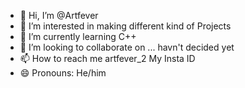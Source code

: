 - 👋 Hi, I’m @Artfever
- 👀 I’m interested in making different kind of Projects
- 🌱 I’m currently learning C++
- 💞️ I’m looking to collaborate on ... havn't decided yet
- 📫 How to reach me artfever_2 My Insta ID
- 😄 Pronouns: He/him

<!---
Artfever/Artfever is a ✨ special ✨ repository because its `README.md` (this file) appears on your GitHub profile.
You can click the Preview link to take a look at your changes.
--->
